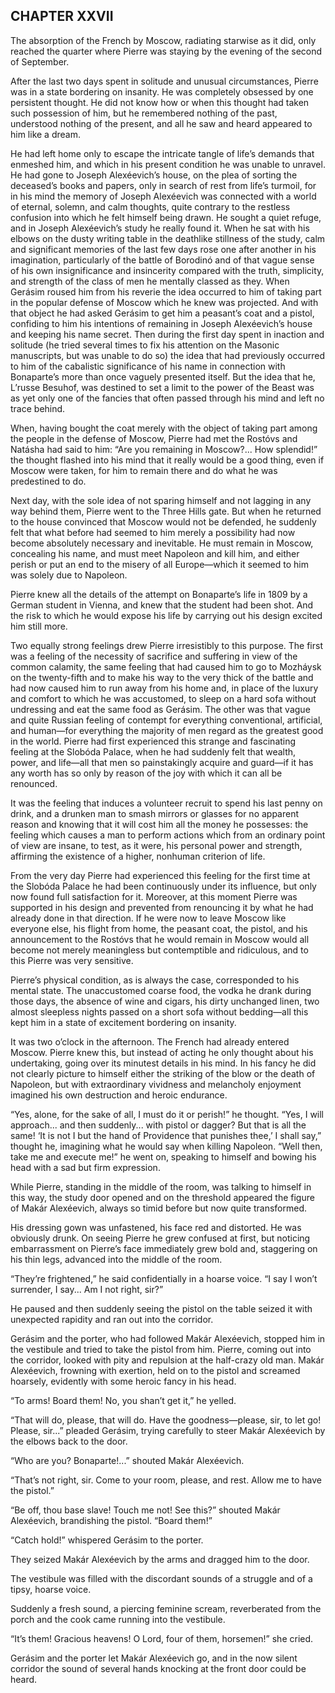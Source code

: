 ## CHAPTER XXVII

The absorption of the French by Moscow, radiating starwise as it did,
only reached the quarter where Pierre was staying by the evening of the
second of September.

After the last two days spent in solitude and unusual circumstances,
Pierre was in a state bordering on insanity. He was completely obsessed
by one persistent thought. He did not know how or when this thought had
taken such possession of him, but he remembered nothing of the past,
understood nothing of the present, and all he saw and heard appeared to
him like a dream.

He had left home only to escape the intricate tangle of life’s demands
that enmeshed him, and which in his present condition he was unable
to unravel. He had gone to Joseph Alexéevich’s house, on the plea of
sorting the deceased’s books and papers, only in search of rest from
life’s turmoil, for in his mind the memory of Joseph Alexéevich was
connected with a world of eternal, solemn, and calm thoughts, quite
contrary to the restless confusion into which he felt himself being
drawn. He sought a quiet refuge, and in Joseph Alexéevich’s study he
really found it. When he sat with his elbows on the dusty writing table
in the deathlike stillness of the study, calm and significant memories
of the last few days rose one after another in his imagination,
particularly of the battle of Borodinó and of that vague sense of his
own insignificance and insincerity compared with the truth, simplicity,
and strength of the class of men he mentally classed as they. When
Gerásim roused him from his reverie the idea occurred to him of taking
part in the popular defense of Moscow which he knew was projected. And
with that object he had asked Gerásim to get him a peasant’s coat and
a pistol, confiding to him his intentions of remaining in Joseph
Alexéevich’s house and keeping his name secret. Then during the first
day spent in inaction and solitude (he tried several times to fix his
attention on the Masonic manuscripts, but was unable to do so) the idea
that had previously occurred to him of the cabalistic significance of
his name in connection with Bonaparte’s more than once vaguely presented
itself. But the idea that he, L’russe Besuhof, was destined to set a
limit to the power of the Beast was as yet only one of the fancies that
often passed through his mind and left no trace behind.

When, having bought the coat merely with the object of taking part among
the people in the defense of Moscow, Pierre had met the Rostóvs and
Natásha had said to him: “Are you remaining in Moscow?... How splendid!”
the thought flashed into his mind that it really would be a good thing,
even if Moscow were taken, for him to remain there and do what he was
predestined to do.

Next day, with the sole idea of not sparing himself and not lagging in
any way behind them, Pierre went to the Three Hills gate. But when he
returned to the house convinced that Moscow would not be defended, he
suddenly felt that what before had seemed to him merely a possibility
had now become absolutely necessary and inevitable. He must remain in
Moscow, concealing his name, and must meet Napoleon and kill him, and
either perish or put an end to the misery of all Europe—which it seemed
to him was solely due to Napoleon.

Pierre knew all the details of the attempt on Bonaparte’s life in 1809
by a German student in Vienna, and knew that the student had been shot.
And the risk to which he would expose his life by carrying out his
design excited him still more.

Two equally strong feelings drew Pierre irresistibly to this purpose.
The first was a feeling of the necessity of sacrifice and suffering in
view of the common calamity, the same feeling that had caused him to go
to Mozháysk on the twenty-fifth and to make his way to the very thick
of the battle and had now caused him to run away from his home and, in
place of the luxury and comfort to which he was accustomed, to sleep
on a hard sofa without undressing and eat the same food as Gerásim.
The other was that vague and quite Russian feeling of contempt for
everything conventional, artificial, and human—for everything the
majority of men regard as the greatest good in the world. Pierre had
first experienced this strange and fascinating feeling at the Slobóda
Palace, when he had suddenly felt that wealth, power, and life—all that
men so painstakingly acquire and guard—if it has any worth has so only
by reason of the joy with which it can all be renounced.

It was the feeling that induces a volunteer recruit to spend his last
penny on drink, and a drunken man to smash mirrors or glasses for no
apparent reason and knowing that it will cost him all the money he
possesses: the feeling which causes a man to perform actions which from
an ordinary point of view are insane, to test, as it were, his personal
power and strength, affirming the existence of a higher, nonhuman
criterion of life.

From the very day Pierre had experienced this feeling for the first time
at the Slobóda Palace he had been continuously under its influence, but
only now found full satisfaction for it. Moreover, at this moment Pierre
was supported in his design and prevented from renouncing it by what he
had already done in that direction. If he were now to leave Moscow like
everyone else, his flight from home, the peasant coat, the pistol, and
his announcement to the Rostóvs that he would remain in Moscow would all
become not merely meaningless but contemptible and ridiculous, and to
this Pierre was very sensitive.

Pierre’s physical condition, as is always the case, corresponded to his
mental state. The unaccustomed coarse food, the vodka he drank during
those days, the absence of wine and cigars, his dirty unchanged linen,
two almost sleepless nights passed on a short sofa without bedding—all
this kept him in a state of excitement bordering on insanity.

It was two o’clock in the afternoon. The French had already entered
Moscow. Pierre knew this, but instead of acting he only thought about
his undertaking, going over its minutest details in his mind. In his
fancy he did not clearly picture to himself either the striking of the
blow or the death of Napoleon, but with extraordinary vividness and
melancholy enjoyment imagined his own destruction and heroic endurance.

“Yes, alone, for the sake of all, I must do it or perish!” he thought.
“Yes, I will approach... and then suddenly... with pistol or dagger?
But that is all the same! ‘It is not I but the hand of Providence that
punishes thee,’ I shall say,” thought he, imagining what he would say
when killing Napoleon. “Well then, take me and execute me!” he went on,
speaking to himself and bowing his head with a sad but firm expression.

While Pierre, standing in the middle of the room, was talking to himself
in this way, the study door opened and on the threshold appeared
the figure of Makár Alexéevich, always so timid before but now quite
transformed.

His dressing gown was unfastened, his face red and distorted. He
was obviously drunk. On seeing Pierre he grew confused at first, but
noticing embarrassment on Pierre’s face immediately grew bold and,
staggering on his thin legs, advanced into the middle of the room.

“They’re frightened,” he said confidentially in a hoarse voice. “I say I
won’t surrender, I say... Am I not right, sir?”

He paused and then suddenly seeing the pistol on the table seized it
with unexpected rapidity and ran out into the corridor.

Gerásim and the porter, who had followed Makár Alexéevich, stopped him
in the vestibule and tried to take the pistol from him. Pierre, coming
out into the corridor, looked with pity and repulsion at the half-crazy
old man. Makár Alexéevich, frowning with exertion, held on to the pistol
and screamed hoarsely, evidently with some heroic fancy in his head.

“To arms! Board them! No, you shan’t get it,” he yelled.

“That will do, please, that will do. Have the goodness—please, sir, to
let go! Please, sir...” pleaded Gerásim, trying carefully to steer Makár
Alexéevich by the elbows back to the door.

“Who are you? Bonaparte!...” shouted Makár Alexéevich.

“That’s not right, sir. Come to your room, please, and rest. Allow me to
have the pistol.”

“Be off, thou base slave! Touch me not! See this?” shouted Makár
Alexéevich, brandishing the pistol. “Board them!”

“Catch hold!” whispered Gerásim to the porter.

They seized Makár Alexéevich by the arms and dragged him to the door.

The vestibule was filled with the discordant sounds of a struggle and of
a tipsy, hoarse voice.

Suddenly a fresh sound, a piercing feminine scream, reverberated from
the porch and the cook came running into the vestibule.

“It’s them! Gracious heavens! O Lord, four of them, horsemen!” she
cried.

Gerásim and the porter let Makár Alexéevich go, and in the now silent
corridor the sound of several hands knocking at the front door could be
heard.





